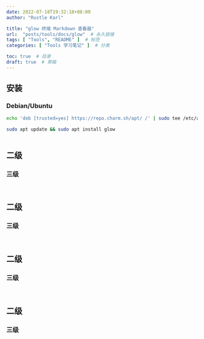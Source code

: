 ```yaml
---
date: 2022-07-18T19:32:18+08:00
author: "Rustle Karl"

title: "glow 终端 Markdown 查看器"
url:  "posts/tools/docs/glow"  # 永久链接
tags: [ "Tools", "README" ]  # 标签
categories: [ "Tools 学习笔记" ]  # 分类

toc: true  # 目录
draft: true  # 草稿
---
```


## 安装

### Debian/Ubuntu

```bash
echo 'deb [trusted=yes] https://repo.charm.sh/apt/ /' | sudo tee /etc/apt/sources.list.d/charm.list
```

```bash
sudo apt update && sudo apt install glow
```

```bash

```


## 二级

### 三级

```bash

```

```bash

```


## 二级

### 三级

```bash

```

```bash

```


## 二级

### 三级

```bash

```

```bash

```


## 二级

### 三级

```bash

```

```bash

```


